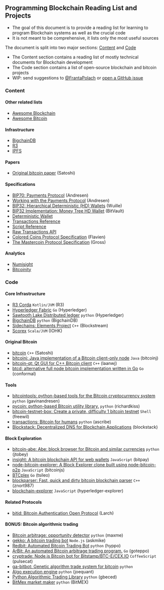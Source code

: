 ## Programming Blockchain Reading List and Projects

* The goal of this document is to provide a reading list for learning to program Blockchain systems as well as the crucial code
* It is not meant to be comprehensive, it lists only the most useful sources

The document is split into two major sections: [Content](#content) and [Code](#code)

* The Content section contains a reading list of mostly technical documents for Blockchain development
* The Code section contains a list of open-source blockchain and bitcoin projects 
* WIP: send suggestions to [@FrantaPolach](https://twitter.com/FrantaPolach) or [open a GitHub issue](https://github.com/frrp/Blockchain_Sources_List/issues)

### <a name="content"></a>Content

#### Other related lists
* [Awesome Blockchain](https://github.com/igorbarinov/awesome-blockchain)
* [Awesome Bitcoin](https://github.com/igorbarinov/awesome-bitcoin)

#### Infrastructure
* [BigchainDB](https://www.bigchaindb.com/)
* [R3](http://www.r3cev.com/)
* [IPFS](https://ipfs.io/)

#### Papers
* [Original bitcoin paper](https://bitcoin.org/bitcoin.pdf) (Satoshi)

#### Specifications
* [BIP70: Payments Protocol](https://github.com/bitcoin/bips/blob/master/bip-0070.mediawiki) (Andresen)
* [Working with the Payments Protocol](https://code.google.com/p/bitcoinj/wiki/PaymentProtocol) (Andresen)
* [BIP32: Hierarchical Deterministic (HD) Wallets](https://github.com/bitcoin/bips/blob/master/bip-0032.mediawiki) (Wuille)
* [BIP32 Implementation: Money Tree HD Wallet](https://github.com/BitVault/money-tree) (BitVault)
* [Deterministic Wallet](https://en.bitcoin.it/wiki/Deterministic_wallet)
* [Transactions Reference](https://en.bitcoin.it/wiki/Transactions)
* [Script Reference](https://en.bitcoin.it/wiki/Script)
* [Raw Transactions API](https://en.bitcoin.it/wiki/Raw_Transactions)
* [Colored Coins Protocol Specification](https://github.com/Flavien/colored-coins-protocol/blob/master/specification.mediawiki) (Flavien)
* [The Mastercoin Protocol Specification](https://github.com/mastercoin-MSC/spec) (Gross)

#### Analytics
* [Numisight](http://numisight.com/)
* [Bitcoinity](http://data.bitcoinity.org)

<!---
-->

### <a name="code"></a>Code

#### Core Infrastructure
* [R3 Corda](https://github.com/corda/corda) `Kotlin/JVM` (R3) 
* [Hyperledger Fabric](https://github.com/hyperledger/fabric) `Go` (Hyperledger) 
* [Sawtooth Lake Distributed ledger](https://github.com/hyperledger/sawtooth-core) `python` (Hyperledger)
* [BigchainDB](https://github.com/bigchaindb/bigchaindb) `python` (BigchainDB)
* [Sidechains: Elements Project](https://github.com/ElementsProject/elements) `C++` (Blockstream)
* [Scorex](https://github.com/input-output-hk/Scorex) `Scala/JVM` (IOHK)

#### Original Bitcoin
* [bitcoin](https://github.com/bitcoin/bitcoin) `C++` (Satoshi) 
* [bitcoinj: Java implementation of a Bitcoin client-only node](https://code.google.com/p/bitcoinj/) `Java` (bitcoinj)
* [bitcoin-qt: Qt GUI for C++ Bitcoin client](https://github.com/laanwj/bitcoin-qt) `C++` (laanwj)
* [btcd: alternative full node bitcoin implementation written in Go](https://github.com/conformal/btcd) `Go` (conformal)

#### Tools
* [bitcointools: python-based tools for the Bitcoin cryptocurrency system](https://github.com/gavinandresen/bitcointools) `python` (gavinandresen)
* [pycoin: python-based Bitcoin utility library.](https://github.com/richardkiss/pycoin) `python` (richardkiss)
* [bitcoin-testnet-box: Create a private, difficulty 1 bitcoin testnet](https://github.com/freewil/bitcoin-testnet-Box) `Shell` (freewil)
* [transactions: Bitcoin for humans](https://github.com/ascribe/transactions) `python` (ascribe)
* [Blockstack: Decentralized DNS for Blockchain Applications](https://github.com/blockstack) (blockstack)

#### Block Exploration
* [bitcoin-abe: Abe: block browser for Bitcoin and similar currencies](https://github.com/jtobey/bitcoin-abe) `python` (jtobey)
* [insight: A bitcoin blockchain API for web wallets](https://github.com/bitpay/insight) `JavaScript` (bitpay)
* [node-bitcoin-explorer: A Block Explorer clone built using node-bitcoin-p2p](https://github.com/bitcoinjs/node-bitcoin-explorer) `JavaScript` (bitcoinjs)
* [BTCplex](https://github.com/tsileo/btcplex) `Go` (tsileo)
* [blockparser: Fast, quick and dirty bitcoin blockchain parser](https://github.com/znort987/blockparser) `C++` (znort987)
* [blockchain-explorer](https://github.com/hyperledger/blockchain-explorer) `JavaScript` (hyperledger-explorer)

#### Related Protocols
* [bitid: Bitcoin Authentication Open Protocol](https://github.com/bitid/bitid) (Larch)

#### BONUS: Bitcoin algorithmic trading
* [Bitcoin arbitrage: opportunity detector](https://github.com/maxme/bitcoin-arbitrage) `python` (maxme)
* [gekko: A bitcoin trading bot](https://github.com/askmike/gekko) `Node.js` (askmike)
* [Redbit: Automated Bitcoin Trading Bot](https://github.com/hyppo/Redbit) `python` (hyppo)
* [ArBit: An automated Bitcoin arbitrage trading program.](https://github.com/goteppo/ArBit) `Go` (goteppo)
* [cryptrade: Node.js Bitcoin bot for Bitstamp/BTC-E/CEX.IO](https://github.com/pulsecat/cryptrade) `CoffeeScript` (pulsecat)
* [ga-bitbot: Genetic algorithm trade system for bitcoin](https://code.google.com/p/ga-bitbot/) `python` 
* [Algo execution engine](https://github.com/joequant/algobroker) `python` (joequant)
* [Python Algorithmic Trading Library](https://github.com/gbeced/pyalgotrade) `python` (gbeced)
* [BitMex market maker](https://github.com/BitMEX/sample-market-maker) `python` (BitMEX)

